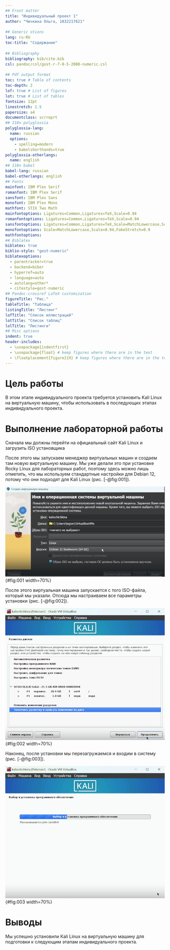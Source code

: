```yaml
---
## Front matter
title: "Индивидуальный проект 1"
author: "Чичкина Ольга, 1032217621"

## Generic otions
lang: ru-RU
toc-title: "Содержание"

## Bibliography
bibliography: bib/cite.bib
csl: pandoc/csl/gost-r-7-0-5-2008-numeric.csl

## Pdf output format
toc: true # Table of contents
toc-depth: 2
lof: true # List of figures
lot: true # List of tables
fontsize: 12pt
linestretch: 1.5
papersize: a4
documentclass: scrreprt
## I18n polyglossia
polyglossia-lang:
  name: russian
  options:
	- spelling=modern
	- babelshorthands=true
polyglossia-otherlangs:
  name: english
## I18n babel
babel-lang: russian
babel-otherlangs: english
## Fonts
mainfont: IBM Plex Serif
romanfont: IBM Plex Serif
sansfont: IBM Plex Sans
monofont: IBM Plex Mono
mathfont: STIX Two Math
mainfontoptions: Ligatures=Common,Ligatures=TeX,Scale=0.94
romanfontoptions: Ligatures=Common,Ligatures=TeX,Scale=0.94
sansfontoptions: Ligatures=Common,Ligatures=TeX,Scale=MatchLowercase,Scale=0.94
monofontoptions: Scale=MatchLowercase,Scale=0.94,FakeStretch=0.9
mathfontoptions:
## Biblatex
biblatex: true
biblio-style: "gost-numeric"
biblatexoptions:
  - parentracker=true
  - backend=biber
  - hyperref=auto
  - language=auto
  - autolang=other*
  - citestyle=gost-numeric
## Pandoc-crossref LaTeX customization
figureTitle: "Рис."
tableTitle: "Таблица"
listingTitle: "Листинг"
lofTitle: "Список иллюстраций"
lotTitle: "Список таблиц"
lolTitle: "Листинги"
## Misc options
indent: true
header-includes:
  - \usepackage{indentfirst}
  - \usepackage{float} # keep figures where there are in the text
  - \floatplacement{figure}{H} # keep figures where there are in the text
---
```


# Цель работы

В этом этапе индивидуального проекта требуется установить Kali Linux на виртуальную машину,
чтобы использовать в последующих этапах индивидуального проекта.


# Выполнение лабораторной работы

Сначала мы должны перейти на официальный сайт Kali Linux и загрузить ISO установщика 

После этого мы запускаем менеджер виртуальных машин и создаем там новую виртуальную машину.
Мы уже делали это при установке Rocky Linux для лабораторных работ,
поэтому здесь можно лишь отметить, что мы используем стандартные настройки для Debian 12, потому что они подходят для Kali Linux (рис. [-@fig:001]).

![kali linux](image/1.png){#fig:001 width=70%}

После этого виртуальная машина запускается с того ISO-файла, который мы указали.
Отсюда мы настраиваем все параметры установки (рис. [-@fig:002]).

![kali linux](image/2.png){#fig:002 width=70%}

Наконец, после установки мы перезагружаемся и входим в систему (рис. [-@fig:003]).

![kali linux](image/3.png){#fig:003 width=70%}

# Выводы

Мы успешно установили Kali Linux на виртуальную машину для подготовки к следующим этапам индивидуального проекта.

